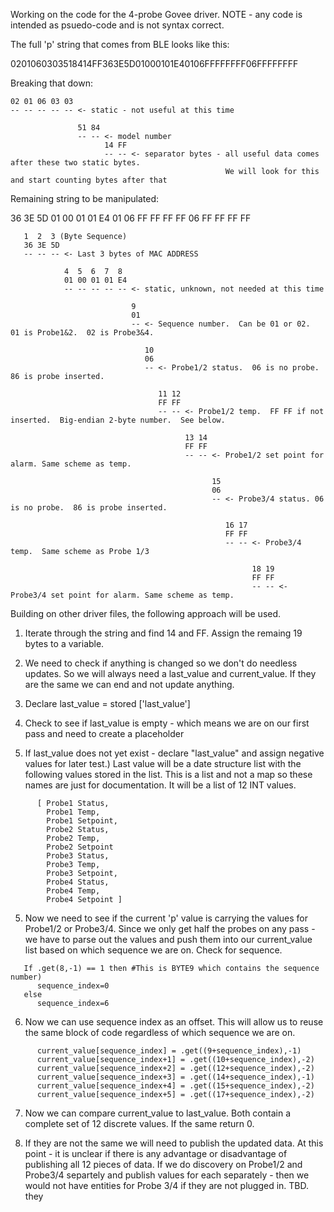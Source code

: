 Working on the code for the 4-probe Govee driver.  NOTE - any code is intended as psuedo-code and is not syntax correct.

The full 'p' string that comes from BLE looks like this:

0201060303518414FF363E5D01000101E40106FFFFFFFF06FFFFFFFF

Breaking that down:

```
02 01 06 03 03
-- -- -- -- -- <- static - not useful at this time

               51 84
               -- -- <- model number
                     14 FF
                     -- -- <- separator bytes - all useful data comes after these two static bytes. 
                                                We will look for this and start counting bytes after that
```

Remaining string to be manipulated:

   36 3E 5D 01 00 01 01 E4 01 06 FF FF FF FF 06 FF FF FF FF

```
   1  2  3 (Byte Sequence)
   36 3E 5D
   -- -- -- <- Last 3 bytes of MAC ADDRESS

            4  5  6  7  8   
            01 00 01 01 E4
            -- -- -- -- -- <- static, unknown, not needed at this time

                           9
                           01
                           -- <- Sequence number.  Can be 01 or 02.  01 is Probe1&2.  02 is Probe3&4.

                              10  
                              06
                              -- <- Probe1/2 status.  06 is no probe.  86 is probe inserted.

                                 11 12  
                                 FF FF
                                 -- -- <- Probe1/2 temp.  FF FF if not inserted.  Big-endian 2-byte number.  See below.

                                       13 14  
                                       FF FF
                                       -- -- <- Probe1/2 set point for alarm. Same scheme as temp.

                                             15
                                             06
                                             -- <- Probe3/4 status. 06 is no probe.  86 is probe inserted.
                                             
                                                16 17  
                                                FF FF
                                                -- -- <- Probe3/4 temp.  Same scheme as Probe 1/3

                                                      18 19  
                                                      FF FF
                                                      -- -- <- Probe3/4 set point for alarm. Same scheme as temp.
```


Building on other driver files, the following approach will be used.

1) Iterate through the string and find 14 and FF.  Assign the remaing 19 bytes to a variable.

2) We need to check if anything is changed so we don't do needless updates.  So we will always need a last_value and current_value. If
they are the same we can end and not update anything.

3) Declare last_value = stored ['last_value']

4) Check to see if last_value is empty - which means we are on our first pass and need to create a placeholder

5) If last_value does not yet exist - declare "last_value" and assign negative values for later test.)
    Last value will be a date structure list with the following values stored in the list.  This is a list and not a map
    so these names are just for documentation.  It will be a list of 12 INT values.
```
      [ Probe1 Status,
        Probe1 Temp,
        Probe1 Setpoint,
        Probe2 Status,
        Probe2 Temp,
        Probe2 Setpoint
        Probe3 Status,
        Probe3 Temp,
        Probe3 Setpoint,
        Probe4 Status,
        Probe4 Temp,
        Probe4 Setpoint ]
```     

5) Now we need to see if the current 'p' value is carrying the values for Probe1/2 or Probe3/4.  Since we only get half the probes on any pass - we
  have to parse out the values and push them into our current_value list based on which sequence we are on.  Check for sequence.

```
   If .get(8,-1) == 1 then #This is BYTE9 which contains the sequence number)
      sequence_index=0
   else
      sequence_index=6
```

6) Now we can use sequence index as an offset.  This will allow us to reuse the same block of code regardless of which sequence we are on.
```
      current_value[sequence_index] = .get((9+sequence_index),-1)
      current_value[sequence_index+1] = .get((10+sequence_index),-2)
      current_value[sequence_index+2] = .get((12+sequence_index),-2)
      current_value[sequence_index+3] = .get((14+sequence_index),-1)
      current_value[sequence_index+4] = .get((15+sequence_index),-2)
      current_value[sequence_index+5] = .get((17+sequence_index),-2)
```

7) Now we can compare current_value to last_value.  Both contain a complete set of 12 discrete values.  If the same return 0.

8) If they are not the same we will need to publish the updated data.  At this point - it is unclear if there is any advantage or disadvantage of publishing
all 12 pieces of data.  If we do discovery on Probe1/2 and Probe3/4 separtely and publish values for each separately - then we would not have entities for 
Probe 3/4 if they are not plugged in.  TBD.
they 
